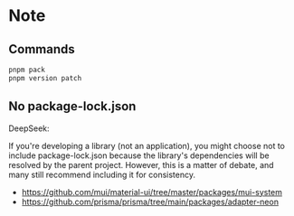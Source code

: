 # Note

## Commands

```sh
pnpm pack
pnpm version patch
```

## No package-lock.json

DeepSeek:

If you're developing a library (not an application),
you might choose not to include package-lock.json
because the library's dependencies will be resolved by the parent project.
However, this is a matter of debate, and many still recommend including it for consistency.

- https://github.com/mui/material-ui/tree/master/packages/mui-system
- https://github.com/prisma/prisma/tree/main/packages/adapter-neon
